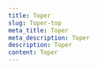```yaml
---
title: Toper
slug: Toper-top
meta_title: Toper
meta_description: Toper
description: Toper
content: Toper
---
```

